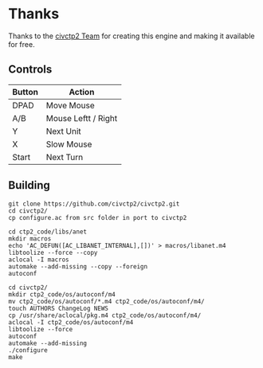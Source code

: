 # Thanks
Thanks to the [civctp2 Team](https://github.com/civctp2/civctp2) for creating this engine and making it available for free.

## Controls

| Button | Action |
|--|--| 
|DPAD| Move Mouse |
|A/B| Mouse Leftt / Right|
|Y| Next Unit| 
|X| Slow Mouse |
|Start| Next Turn|

## Building

```
git clone https://github.com/civctp2/civctp2.git
cd civctp2/
cp configure.ac from src folder in port to civctp2

cd ctp2_code/libs/anet
mkdir macros
echo 'AC_DEFUN([AC_LIBANET_INTERNAL],[])' > macros/libanet.m4
libtoolize --force --copy
aclocal -I macros
automake --add-missing --copy --foreign
autoconf

cd civctp2/ 
mkdir ctp2_code/os/autoconf/m4
mv ctp2_code/os/autoconf/*.m4 ctp2_code/os/autoconf/m4/
touch AUTHORS ChangeLog NEWS
cp /usr/share/aclocal/pkg.m4 ctp2_code/os/autoconf/m4/
aclocal -I ctp2_code/os/autoconf/m4
libtoolize --force
autoconf
automake --add-missing
./configure
make 
```